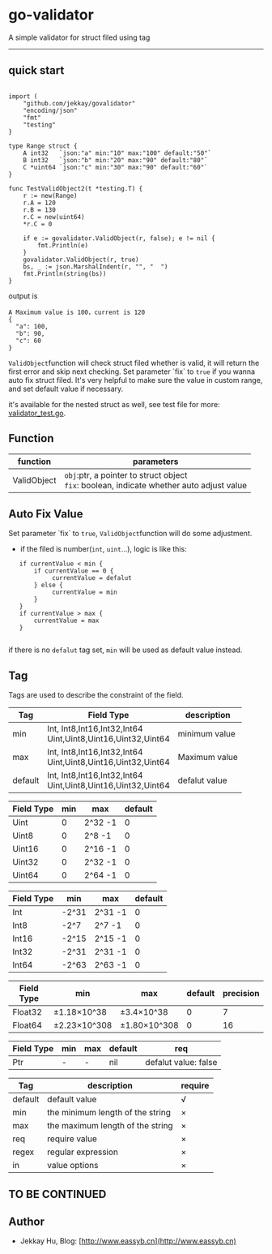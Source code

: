 # go-validator
A simple validator for struct filed using tag

---

## quick start

```

import (
    "github.com/jekkay/govalidator"
    "encoding/json"
    "fmt"
    "testing"
}

type Range struct {
	A int32   `json:"a" min:"10" max:"100" default:"50"`
	B int32   `json:"b" min:"20" max:"90" default:"80"`
	C *uint64 `json:"c" min:"30" max:"90" default:"60"`
}

func TestValidObject2(t *testing.T) {
	r := new(Range)
	r.A = 120
	r.B = 130
	r.C = new(uint64)
	*r.C = 0

	if e := govalidator.ValidObject(r, false); e != nil {
		fmt.Println(e)
	}
	govalidator.ValidObject(r, true)
	bs, _ := json.MarshalIndent(r, "", "  ")
	fmt.Println(string(bs))
}
```

output is 
```
A Maximum value is 100，current is 120
{
  "a": 100,
  "b": 90,
  "c": 60
}
```

<p><code>ValidObject</code>function will check struct filed whether is valid, 
it will return the first error and skip next checking. Set parameter `fix` to <code>true</code> 
if you wanna auto fix struct filed. It's very helpful to make sure the value in custom range, and set
default value if necessary.</p>

it's available for the nested struct as well, see test file for more: [validator_test.go](./validator_test.go).


## Function

| function | parameters | 
|--------|--------|
| ValidObject | <code>obj</code>:ptr, a pointer to struct object<br/><code>fix</code>: boolean, indicate whether auto adjust value<br/>|

## Auto Fix Value



<p>Set parameter `fix` to <code>true</code>, <code>ValidObject</code>function will do some adjustment.</p>

 - if the filed is number(<code>int</code>, <code>uint</code>...), logic is like this:

```
   if currentValue < min {
       if currentValue == 0 {
            currentValue = defalut
       } else {
            currentValue = min
       }
   }
   if currentValue > max {
       currentValue = max
   }
     
``` 

<p>if there is no <code>defalut</code> tag set, <code>min</code> will be used as default value instead. </p>

## Tag

<p>Tags are used to describe the constraint of the field.</p>

| Tag | Field Type |description |
|------|------|------|
| min | Int, Int8,Int16,Int32,Int64<br/>Uint,Uint8,Uint16,Uint32,Uint64| minimum value |
| max | Int, Int8,Int16,Int32,Int64<br/>Uint,Uint8,Uint16,Uint32,Uint64| Maximum value |
| default | Int, Int8,Int16,Int32,Int64<br/>Uint,Uint8,Uint16,Uint32,Uint64| defalut value |


| Field Type | min | max | default |
|-------|-------|-------|-------|
| Uint | 0 | 2^32 -1 | 0 |
| Uint8 | 0 | 2^8 -1 | 0 |
| Uint16 | 0 | 2^16 -1 | 0 |
| Uint32 | 0 | 2^32 -1 | 0 |
| Uint64 | 0 | 2^64 -1 | 0 |


| Field Type | min | max | default |
|-------|-------|-------|-------|
| Int | -2^31 | 2^31 -1 | 0 |
| Int8 | -2^7 | 2^7 -1 | 0 |
| Int16 | -2^15 | 2^15 -1 | 0 |
| Int32 | -2^31 | 2^31 -1 | 0 |
| Int64 | -2^63 | 2^63 -1 | 0 |

| Field Type | min | max | default | precision|
|-------|-------|-------|-------|-------|
| Float32 | ±1.18×10^38 | ±3.4×10^38 | 0 | 7 |
| Float64 | ±2.23×10^308 | ±1.80×10^308	 | 0 | 16 |

| Field Type | min | max | default | req|
|-------|-------|-------|-------|-------|
| Ptr | - | - | nil | defalut value: false |

| Tag | description | require |
|------|------|------|
| default | default value | √ | 
| min | the minimum length of the string | × |
| max | the maximum length of the string | × |
| req | require value | × |
| regex | regular expression | × |
| in | value options | × |

## TO BE CONTINUED

## Author
 - Jekkay Hu, Blog: [http://www.eassyb.cn](http://www.eassyb.cn)
 